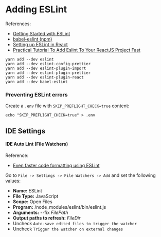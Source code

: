 # Adding ESLint

References:
- [Getting Started with ESLint](https://eslint.org/docs/user-guide/getting-started "Getting Started with ESLint")
- [babel-eslint (npm)](https://www.npmjs.com/package/babel-eslint "babel-eslint (npm)")
- [Setting up ESLint in React](https://medium.com/@RossWhitehouse/setting-up-eslint-in-react-c20015ef35f7 "Setting up ESLint in React")
- [Practical Tutorial To Add Eslint To Your ReactJS Project Fast](https://felipelinsmachado.com/eslint-react/ "Practical Tutorial To Add Eslint To Your ReactJS Project Fast")

```
yarn add --dev eslint
yarn add --dev eslint-config-prettier
yarn add --dev eslint-plugin-import
yarn add --dev eslint-plugin-prettier
yarn add --dev eslint-plugin-react
yarn add --dev babel-eslint
```

### Preventing ESLint errors

Create a `.env` file with `SKIP_PREFLIGHT_CHECK=true` content:

```
echo "SKIP_PREFLIGHT_CHECK=true" > .env
```

## IDE Settings

#### IDE Auto Lint (File Watchers)

Reference: 
- [Even faster code formatting using ESLint](https://medium.com/@netczuk/even-faster-code-formatting-using-eslint-22b80d061461 "Even faster code formatting using ESLint")

Go to `File -> Settings -> File Watchers -> Add` and set the following values:
- **Name:** ESLint
- **File Type:** JavaScript
- **Scope:** Open Files
- **Program:** <project-folder>/node_modules/eslint/bin/eslint.js
- **Arguments:** --fix $FilePath$
- **Output paths to refresh:** $FileDir$
- Uncheck `Auto-save edited files to trigger the watcher`
- Uncheck `Trigger the watcher on external changes`

#
